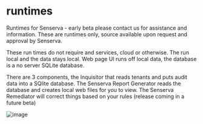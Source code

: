 # runtimes
Runtimes for Senserva - early beta please contact us for assistance and information.    These are runtimes only, source available upon request and approval by Senserva.

These run times do not require and services, cloud or otherwise.  The run local and the data stays local.  Web page UI runs off local data, the database is a no server SQLite database. 

There are 3 components, the Inquisitor that reads tenants and puts audit data into a SQlite database.  The Senserva Report Generator reads the database and creates local web files for you to view.  The Senserva Remediator will correct things based on your rules (release coming in a future beta)

![image](https://github.com/user-attachments/assets/6d87b0e4-5924-4e4d-8ce5-d715c6934fc9)
